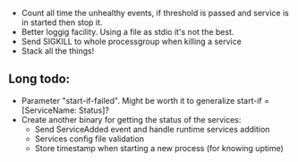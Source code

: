 * Count all time the unhealthy events, if threshold is passed and 
    service is in started then stop it.
* Better loggig facility. Using a file as stdio it's not the best.
* Send SIGKILL to whole processgroup when killing a service
* Stack all the things!

## Long todo:
* Parameter "start-if-failed". Might be worth it to generalize start-if = [ServiceName: Status]?
* Create another binary for getting the status of the services:
    * Send ServiceAdded event and handle runtime services addition 
    * Services config file validation
    * Store timestamp when starting a new process (for knowing uptime)